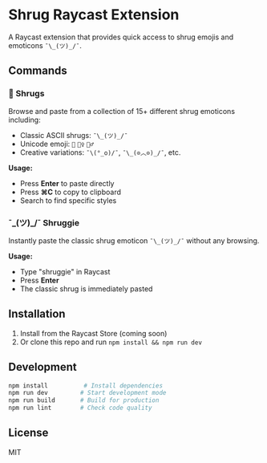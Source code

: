 # Shrug Raycast Extension

A Raycast extension that provides quick access to shrug emojis and emoticons `¯\_(ツ)_/¯`.

## Commands

### 🤷 Shrugs
Browse and paste from a collection of 15+ different shrug emoticons including:
- Classic ASCII shrugs: `¯\_(ツ)_/¯`
- Unicode emoji: `🤷` `🤷‍♀️` `🤷‍♂️`
- Creative variations: `¯\(°_o)/¯`, `¯\_(⊙︿⊙)_/¯`, etc.

**Usage:**
- Press **Enter** to paste directly
- Press **⌘C** to copy to clipboard
- Search to find specific styles

### ¯\_(ツ)_/¯ Shruggie
Instantly paste the classic shrug emoticon `¯\_(ツ)_/¯` without any browsing.

**Usage:**
- Type "shruggie" in Raycast
- Press **Enter** 
- The classic shrug is immediately pasted

## Installation

1. Install from the Raycast Store (coming soon)
2. Or clone this repo and run `npm install && npm run dev`

## Development

```bash
npm install          # Install dependencies
npm run dev         # Start development mode
npm run build       # Build for production
npm run lint        # Check code quality
```

## License

MIT


